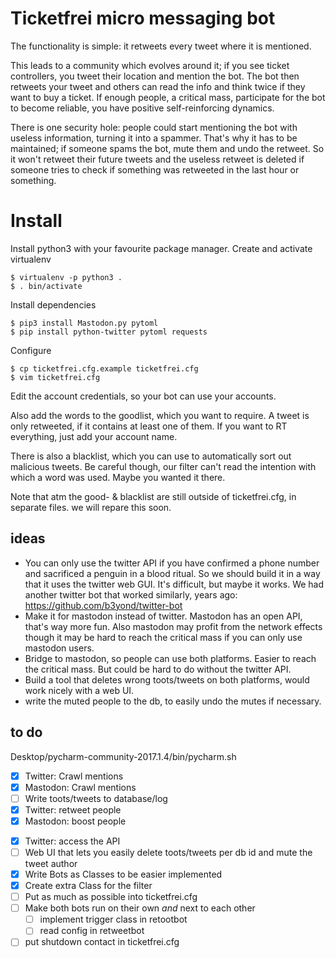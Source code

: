 # Ticketfrei micro messaging bot

<!-- This mastodon/twitter bot has one purpose - breaking the law. -->

The functionality is simple: it retweets every tweet where it is mentioned.

This leads to a community which evolves around it; if you see ticket controllers, you tweet their location and mention the bot. The bot then retweets your tweet and others can read the info and think twice if they want to buy a ticket. If enough people, a critical mass, participate for the bot to become reliable, you have positive self-reinforcing dynamics.

There is one security hole: people could start mentioning the bot with useless information, turning it into a spammer. That's why it has to be maintained; if someone spams the bot, mute them and undo the retweet. So it won't retweet their future tweets and the useless retweet is deleted if someone tries to check if something was retweeted in the last hour or something.


# Install

Install python3 with your favourite package manager.
Create and activate virtualenv
```shell
$ virtualenv -p python3 .
$ . bin/activate
```
Install dependencies
```shell
$ pip3 install Mastodon.py pytoml
$ pip install python-twitter pytoml requests
```
Configure
```shell
$ cp ticketfrei.cfg.example ticketfrei.cfg
$ vim ticketfrei.cfg
```
Edit the account credentials, so your bot can use your accounts.

Also add the words to the goodlist, which you want to require. A tweet is only retweeted, if it contains at least one of them. If you want to RT everything, just add your account name.

There is also a blacklist, which you can use to automatically sort out malicious tweets. Be careful though, our filter can't read the intention with which a word was used. Maybe you wanted it there.

Note that atm the good- & blacklist are still outside of ticketfrei.cfg, in separate files. we will repare this soon.

## ideas

* You can only use the twitter API if you have confirmed a phone number and sacrificed a penguin in a blood ritual. So we should build it in a way that it uses the twitter web GUI. It's difficult, but maybe it works. We had another twitter bot that worked similarly, years ago: https://github.com/b3yond/twitter-bot
* Make it for mastodon instead of twitter. Mastodon has an open API, that's way more fun. Also mastodon may profit from the network effects though it may be hard to reach the critical mass if you can only use mastodon users. 
* Bridge to mastodon, so people can use both platforms. Easier to reach the critical mass. But could be hard to do without the twitter API.
* Build a tool that deletes wrong toots/tweets on both platforms, would work nicely with a web UI.
* write the muted people to the db, to easily undo the mutes if necessary.

## to do
Desktop/pycharm-community-2017.1.4/bin/pycharm.sh
- [x] Twitter: Crawl mentions
- [x] Mastodon: Crawl mentions
- [ ] Write toots/tweets to database/log
- [x] Twitter: retweet people
- [x] Mastodon: boost people
<!--
- [ ] Mastodon: toot who has been retweeted on twitter
- [ ] Twitter: tweet who has been boosted on mastodon
-->
- [x] Twitter: access the API
- [ ] Web UI that lets you easily delete toots/tweets per db id and mute the tweet author
- [x] Write Bots as Classes to be easier implemented
- [x] Create extra Class for the filter
- [ ] Put as much as possible into ticketfrei.cfg
- [ ] Make both bots run on their own *and* next to each other
  - [ ] implement trigger class in retootbot
  - [ ] read config in retweetbot
- [ ] put shutdown contact in ticketfrei.cfg
